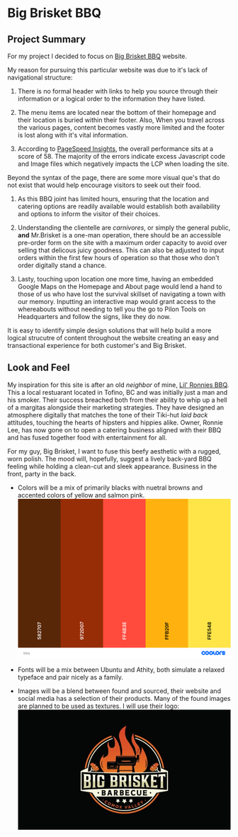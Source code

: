 # Big Brisket BBQ

## Project Summary

For my project I decided to focus on [Big Brisket BBQ](https://bigbrisketbarbecue.com/) website.

My reason for pursuing this particular website was due to it's lack of navigational structure:

1. There is no formal header with links to help you source through their information or a logical order to the information they have listed.

2. The menu items are located near the bottom of their homepage and their location is buried within their footer. Also, When you travel across the various pages, content becomes vastly more limited and the footer is lost along with it's vital information.

3. According to [PageSpeed Insights](https://pagespeed.web.dev/analysis/https-bigbrisketbarbecue-com/z1q5wdxm9u?form_factor=mobile), the overall performance sits at a score of 58. The majority of the errors indicate excess Javascript code and Image files which negatively impacts the LCP when loading the site.

Beyond the syntax of the page, there are some more visual que's that do not exist that would help encourage visitors to seek out their food.

1. As this BBQ joint has limited hours, ensuring that the location and catering options are readily available would establish both availability and options to inform the visitor of their choices.

2. Understanding the clientelle are _carnivores_, or simply the general public, **and** Mr.Brisket is a one-man operation, there should be an accessible pre-order form on the site with a maximum order capacity to avoid over selling that delicous juicy goodness. This can also be adjusted to input orders within the first few hours of operation so that those who don't order digitally stand a chance.

3. Lasty, touching upon location one more time, having an embedded Google Maps on the Homepage and About page would lend a hand to those of us who have lost the survival skillset of navigating a town with our memory. Inputting an interactive map would grant access to the whereabouts without needing to tell you the go to Pilon Tools on Headquarters and follow the signs, like they do now.

It is easy to identify simple design solutions that will help build a more logical strucutre of content throughout the website creating an easy and transactional experience for both customer's and Big Brisket.

## Look and Feel

My inspiration for this site is after an old _neighbor_ of mine, [Lil' Ronnies BBQ](https://www.lilronniesbbq.com/). This a local restuarant located in Tofino, BC and was initially just a man and his smoker. Their success breached both from their ability to whip up a hell of a margitas alongside their marketing strategies. They have designed an atmosphere digitally that matches the tone of their Tiki-hut _laid back_ attitudes, touching the hearts of hipsters and hippies alike. Owner, Ronnie Lee, has now gone on to open a catering business aligned with their BBQ and has fused together food with entertainment for all.

For my guy, Big Brisket, I want to fuse this beefy aesthetic with a rugged, worn polish. The mood will, hopefully, suggest a lively back-yard BBQ feeling while holding a clean-cut and sleek appearance. Business in the front, party in the back.

- Colors will be a mix of primarily blacks with nuetral browns and accented colors of yellow and salmon pink.
  ![coolers BBQ palette](images/coolers.png)

- Fonts will be a mix between Ubuntu and Athity, both simulate a relaxed typeface and pair nicely as a family.

- Images will be a blend between found and sourced, their website and social media has a selection of their products. Many of the found images are planned to be used as textures. I will use their logo:
  ![Big Brisket Logo](images/logo.webp)

